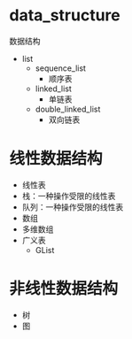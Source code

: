 # data_structure
数据结构

- list
  - sequence_list
    - 顺序表
  - linked_list
    - 单链表
  - double_linked_list
    - 双向链表
    

# 线性数据结构

- 线性表
- 栈：一种操作受限的线性表
- 队列：一种操作受限的线性表
- 数组
- 多维数组
- 广义表
  - GList


# 非线性数据结构

- 树
- 图